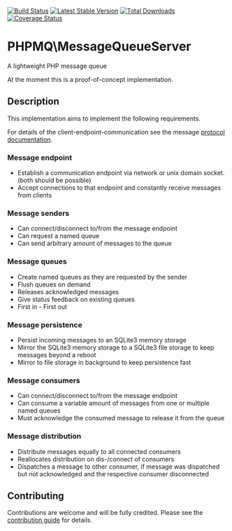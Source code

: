 [![Build Status](https://travis-ci.org/php-mq/server.svg?branch=master)](https://travis-ci.org/php-mq/server)
[![Latest Stable Version](https://poser.pugx.org/php-mq/server/v/stable)](https://packagist.org/packages/php-mq/server) 
[![Total Downloads](https://poser.pugx.org/php-mq/server/downloads)](https://packagist.org/packages/php-mq/server) 
[![Coverage Status](https://coveralls.io/repos/github/php-mq/server/badge.svg?branch=master)](https://coveralls.io/github/php-mq/server?branch=master)

# PHPMQ\MessageQueueServer

A lightweight PHP message queue

At the moment this is a proof-of-concept implementation.

## Description

This implementation aims to implement the following requirements.

For details of the client-endpoint-communication see the message [protocol documentation](./docs/MessageProtocol.md).

### Message endpoint

* Establish a communication endpoint via network or unix domain socket. (both should be possible)
* Accept connections to that endpoint and constantly receive messages from clients

### Message senders

* Can connect/disconnect to/from the message endpoint
* Can request a named queue
* Can send arbitrary amount of messages to the queue

### Message queues

* Create named queues as they are requested by the sender
* Flush queues on demand
* Releases acknowledged messages
* Give status feedback on existing queues
* First in - First out

### Message persistence
 
* Persist incoming messages to an SQLite3 memory storage
* Mirror the SQLite3 memory storage to a SQLite3 file storage to keep messages beyond a reboot
* Mirror to file storage in background to keep persistence fast 

### Message consumers

* Can connect/disconnect to/from the message endpoint
* Can consume a variable amount of messages from one or multiple named queues
* Must acknowledge the consumed message to release it from the queue 

### Message distribution

* Distribute messages equally to all connected consumers
* Reallocates distribution on dis-/connect of consumers
* Dispatches a message to other consumer, if message was dispatched but not acknowledged and the respective consumer disconnected

## Contributing

Contributions are welcome and will be fully credited. Please see the [contribution guide](CONTRIBUTING.md) for details.


